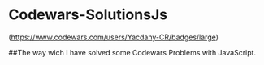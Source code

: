 # Codewars-SolutionsJs

(https://www.codewars.com/users/Yacdany-CR/badges/large)

##The way wich I have solved some Codewars Problems with JavaScript.
